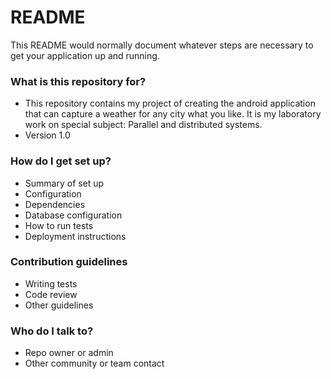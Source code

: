 # README #

This README would normally document whatever steps are necessary to get your application up and running.

### What is this repository for? ###

* This repository contains my project of creating the android application that can capture a weather for any city what you like. It is my laboratory work on special subject: Parallel and distributed systems.
* Version 1.0

### How do I get set up? ###

* Summary of set up
* Configuration
* Dependencies
* Database configuration
* How to run tests
* Deployment instructions

### Contribution guidelines ###

* Writing tests
* Code review
* Other guidelines

### Who do I talk to? ###

* Repo owner or admin
* Other community or team contact